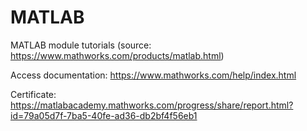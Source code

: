 # MATLAB

MATLAB module tutorials (source: https://www.mathworks.com/products/matlab.html)

Access documentation: https://www.mathworks.com/help/index.html

Certificate: https://matlabacademy.mathworks.com/progress/share/report.html?id=79a05d7f-7ba5-40fe-ad36-db2bf4f56eb1
